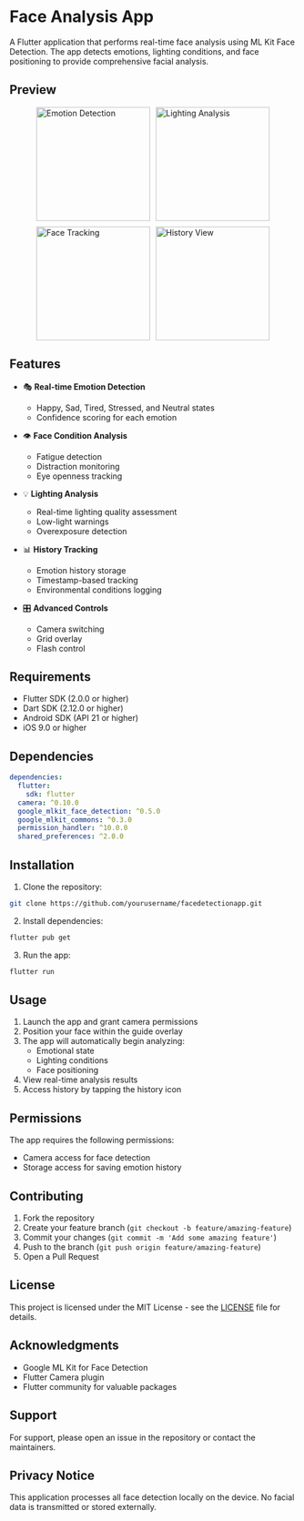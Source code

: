 # Face Analysis App

A Flutter application that performs real-time face analysis using ML Kit Face Detection. The app detects emotions, lighting conditions, and face positioning to provide comprehensive facial analysis.

## Preview
<div style="display: flex; flex-wrap: wrap; gap: 10px; justify-content: center;">
    <img src="screenshots/emotion_detection.png" width="200" alt="Emotion Detection">
    <img src="screenshots/lighting_analysis.png" width="200" alt="Lighting Analysis">
    <img src="screenshots/face_tracking.png" width="200" alt="Face Tracking">
    <img src="screenshots/history_view.png" width="200" alt="History View">
</div>

## Features

- 🎭 **Real-time Emotion Detection**
  - Happy, Sad, Tired, Stressed, and Neutral states
  - Confidence scoring for each emotion

- 👁️ **Face Condition Analysis**
  - Fatigue detection
  - Distraction monitoring
  - Eye openness tracking

- 💡 **Lighting Analysis**
  - Real-time lighting quality assessment
  - Low-light warnings
  - Overexposure detection

- 📊 **History Tracking**
  - Emotion history storage
  - Timestamp-based tracking
  - Environmental conditions logging

- 🎛️ **Advanced Controls**
  - Camera switching
  - Grid overlay
  - Flash control

## Requirements

- Flutter SDK (2.0.0 or higher)
- Dart SDK (2.12.0 or higher)
- Android SDK (API 21 or higher)
- iOS 9.0 or higher

## Dependencies

```yaml
dependencies:
  flutter:
    sdk: flutter
  camera: ^0.10.0
  google_mlkit_face_detection: ^0.5.0
  google_mlkit_commons: ^0.3.0
  permission_handler: ^10.0.0
  shared_preferences: ^2.0.0
```

## Installation

1. Clone the repository:
```bash
git clone https://github.com/yourusername/facedetectionapp.git
```

2. Install dependencies:
```bash
flutter pub get
```

3. Run the app:
```bash
flutter run
```

## Usage

1. Launch the app and grant camera permissions
2. Position your face within the guide overlay
3. The app will automatically begin analyzing:
   - Emotional state
   - Lighting conditions
   - Face positioning
4. View real-time analysis results
5. Access history by tapping the history icon

## Permissions

The app requires the following permissions:
- Camera access for face detection
- Storage access for saving emotion history

## Contributing

1. Fork the repository
2. Create your feature branch (`git checkout -b feature/amazing-feature`)
3. Commit your changes (`git commit -m 'Add some amazing feature'`)
4. Push to the branch (`git push origin feature/amazing-feature`)
5. Open a Pull Request

## License

This project is licensed under the MIT License - see the [LICENSE](LICENSE) file for details.

## Acknowledgments

- Google ML Kit for Face Detection
- Flutter Camera plugin
- Flutter community for valuable packages

## Support

For support, please open an issue in the repository or contact the maintainers.

## Privacy Notice

This application processes all face detection locally on the device. No facial data is transmitted or stored externally.
